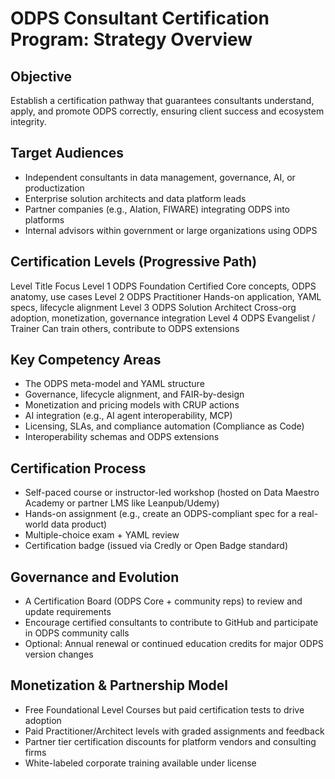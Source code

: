 # ODPS Consultant Certification Program: Strategy Overview

## Objective

Establish a certification pathway that guarantees consultants understand, apply, and promote ODPS correctly, ensuring client success and ecosystem integrity.

## Target Audiences

- Independent consultants in data management, governance, AI, or productization
- Enterprise solution architects and data platform leads
- Partner companies (e.g., Alation, FIWARE) integrating ODPS into platforms
- Internal advisors within government or large organizations using ODPS

## Certification Levels (Progressive Path)
Level	Title	Focus
Level 1	ODPS Foundation Certified	Core concepts, ODPS anatomy, use cases
Level 2	ODPS Practitioner	Hands-on application, YAML specs, lifecycle alignment
Level 3	ODPS Solution Architect	Cross-org adoption, monetization, governance integration
Level 4	ODPS Evangelist / Trainer	Can train others, contribute to ODPS extensions

## Key Competency Areas
- The ODPS meta-model and YAML structure
- Governance, lifecycle alignment, and FAIR-by-design
- Monetization and pricing models with CRUP actions
- AI integration (e.g., AI agent interoperability, MCP)
- Licensing, SLAs, and compliance automation (Compliance as Code)
- Interoperability schemas and ODPS extensions

## Certification Process
- Self-paced course or instructor-led workshop (hosted on Data Maestro Academy or partner LMS like Leanpub/Udemy)
- Hands-on assignment (e.g., create an ODPS-compliant spec for a real-world data product)
- Multiple-choice exam + YAML review
- Certification badge (issued via Credly or Open Badge standard)

## Governance and Evolution
- A Certification Board (ODPS Core + community reps) to review and update requirements
- Encourage certified consultants to contribute to GitHub and participate in ODPS community calls
- Optional: Annual renewal or continued education credits for major ODPS version changes

## Monetization & Partnership Model
- Free Foundational Level Courses but paid certification tests to drive adoption
- Paid Practitioner/Architect levels with graded assignments and feedback
- Partner tier certification discounts for platform vendors and consulting firms
- White-labeled corporate training available under license

